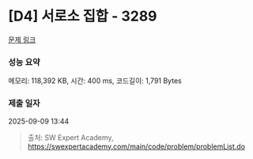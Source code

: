 # [D4] 서로소 집합 - 3289 

[문제 링크](https://swexpertacademy.com/main/code/problem/problemDetail.do?contestProbId=AWBJKA6qr2oDFAWr) 

### 성능 요약

메모리: 118,392 KB, 시간: 400 ms, 코드길이: 1,791 Bytes

### 제출 일자

2025-09-09 13:44



> 출처: SW Expert Academy, https://swexpertacademy.com/main/code/problem/problemList.do